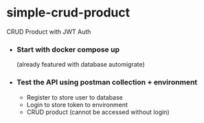 # simple-crud-product
CRUD Product with JWT Auth

- ### Start with docker compose up  
  (already featured with database automigrate)
- ### Test the API using postman collection + environment
  - Register to store user to database
  - Login to store token to environment
  - CRUD product (cannot be accessed without login)
